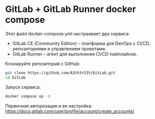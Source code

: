# GitLab + GitLab Runner docker compose 
Этот файл docker-compose.yml настраивает два сервиса:
- GitLab CE (Community Edition) – платформа для DevOps с CI/CD, репозиториями и управлением проектами.
- GitLab Runner – агент для выполнения CI/CD-пайплайнов.

Клонируйте репозиторий с GitHub:
```bash
git clone https://github.com/A3th3rS3t/GitLab.git
cd GitLab
```
Запуск сервиса: 
```bash
docker compose up -d
```

Первичная авторизация и ее настройка: 
https://docs.gitlab.com/user/profile/account/create_accounts/